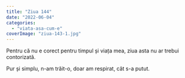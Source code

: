 ```yaml
---
title: "Ziua 144"
date: "2022-06-04"
categories: 
  - "viata-asa-cum-e"
coverImage: "ziua-143-1.jpg"
---
```


Pentru că nu e corect pentru timpul și viața mea, ziua asta nu ar trebui contorizată.

Pur și simplu, n-am trăit-o, doar am respirat, cât s-a putut.
